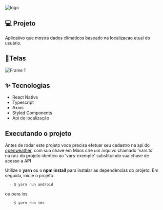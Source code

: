 ![logo](https://user-images.githubusercontent.com/54459438/157341784-788a63b5-e639-4bba-a020-5ad7a3da1299.png)


## 💻 Projeto
Aplicativo que mostra dados climaticos baseado na localizacao atual do usuário.


## :iphone:Telas

![Frame 1](https://user-images.githubusercontent.com/54459438/157342202-4343b419-c4b2-4de6-98b0-4eafa5063003.png)


## ✨ Tecnologias

-    React Native
-    Typescript
-    Axios
-    Styled Components
-    Api de localização  


## Executando o projeto

Antes de rodar este projeto voce precisa efetuar seu cadastro na api do [openweather](https://openweathermap.org/current),
com sua chave em Mãos crie um arquivo chamado 'vars.ts' na raiz do projeto identico ao 'vars-exemple' substituindo sua chave de acesso a API

Utilize o **yarn** ou o **npm install** para instalar as dependências do projeto.
Em seguida, inicie o projeto.

```cl
  - $ yarn run android
```
ou para ios

```cl
  - $ yarn run ios
```

<br />

